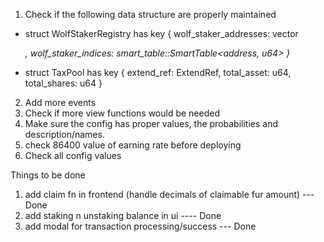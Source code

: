1. Check if the following data structure are properly maintained
-   struct WolfStakerRegistry has key {
        wolf_staker_addresses: vector<address>,
        wolf_staker_indices: smart_table::SmartTable<address, u64>
    }

-   struct TaxPool has key {
        extend_ref: ExtendRef,
        total_asset: u64,
        total_shares: u64
    }

2. Add more events
3. Check if more view functions would be needed
4. Make sure the config has proper values, the probabilities and description/names.
5. check 86400 value of earning rate before deploying
6. Check all config values

Things to be done
1. add claim fn in frontend (handle decimals of claimable fur amount) --- Done
2. add staking n unstaking balance in ui ---- Done
3. add modal for transaction processing/success --- Done
